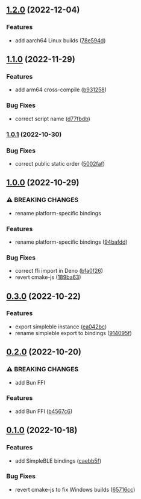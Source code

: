 ## [1.2.0](https://github.com/Symbitic/node-simpleble/compare/v1.1.0...v1.2.0) (2022-12-04)


### Features

* add aarch64 Linux builds ([78e594d](https://github.com/Symbitic/node-simpleble/commit/78e594d137e2f7eea521f7603577c6310101e4e7))

## [1.1.0](https://github.com/Symbitic/node-simpleble/compare/v1.0.1...v1.1.0) (2022-11-29)


### Features

* add arm64 cross-compile ([b931258](https://github.com/Symbitic/node-simpleble/commit/b931258436ef083b1901a0df3241f96be9e5c97f))


### Bug Fixes

* correct script name ([d77fbdb](https://github.com/Symbitic/node-simpleble/commit/d77fbdb97a767c07eefc409b56f3aff6c9028a45))

### [1.0.1](https://github.com/Symbitic/node-simpleble/compare/v1.0.0...v1.0.1) (2022-10-30)


### Bug Fixes

* correct public static order ([5002faf](https://github.com/Symbitic/node-simpleble/commit/5002fafd34a6343940488a60324bdbabfb0bb21a))

## [1.0.0](https://github.com/Symbitic/node-simpleble/compare/v0.3.0...v1.0.0) (2022-10-29)


### ⚠ BREAKING CHANGES

* rename platform-specific bindings

### Features

* rename platform-specific bindings ([94bafdd](https://github.com/Symbitic/node-simpleble/commit/94bafdd503b3e97f53757a67a5bf06a065a6fdc4))


### Bug Fixes

* correct ffi import in Deno ([bfa0f26](https://github.com/Symbitic/node-simpleble/commit/bfa0f26c664bbf814df5c0bbbcf96e6382e2fc45))
* revert cmake-js ([189ba63](https://github.com/Symbitic/node-simpleble/commit/189ba6358aa6a4546a8bcdca604191e95cbda9db))

## [0.3.0](https://github.com/Symbitic/node-simpleble/compare/v0.2.0...v0.3.0) (2022-10-22)


### Features

* export simpleble instance ([ea042bc](https://github.com/Symbitic/node-simpleble/commit/ea042bcf38469dd944aa96107e77faa9c9dc7536))
* rename simpleble export to bindings ([914095f](https://github.com/Symbitic/node-simpleble/commit/914095f92f83c30dddf8e7e9662370ed67f43621))

## [0.2.0](https://github.com/Symbitic/node-simpleble/compare/v0.1.0...v0.2.0) (2022-10-20)


### ⚠ BREAKING CHANGES

* add Bun FFI

### Features

* add Bun FFI ([b4567c6](https://github.com/Symbitic/node-simpleble/commit/b4567c6b03c62226832489c2e62bbf6c81ae83ce))

## [0.1.0](https://github.com/Symbitic/node-simpleble/compare/caebb5fe39406457dfec277bbc6a070bdf738382...v0.1.0) (2022-10-18)


### Features

* add SimpleBLE bindings ([caebb5f](https://github.com/Symbitic/node-simpleble/commit/caebb5fe39406457dfec277bbc6a070bdf738382))


### Bug Fixes

* revert cmake-js to fix Windows builds ([65716cc](https://github.com/Symbitic/node-simpleble/commit/65716cc4581ca70f6668ddc30c6f9bfc3012a24e))


